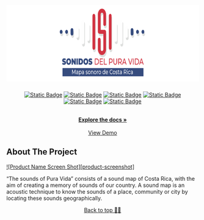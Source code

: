 <a id="readme-top"></a>
<!--
*** Thanks for checking out the Best-README-Template. If you have a suggestion
*** that would make this better, please fork the repo and create a pull request
*** or simply open an issue with the tag "enhancement".
*** Don't forget to give the project a star!
*** Thanks again! Now go create something AMAZING! :D
-->



<!-- PROJECT SHIELDS -->
<!--
*** I'm using markdown "reference style" links for readability.
*** Reference links are enclosed in brackets [ ] instead of parentheses ( ).
*** See the bottom of this document for the declaration of the reference variables
*** for contributors-url, forks-url, etc. This is an optional, concise syntax you may use.
*** https://www.markdownguide.org/basic-syntax/#reference-style-links
-->

<!-- PROJECT LOGO -->
<br />
<h1 align="center">
  <a href="https://github.com/ALEXUSCR-27/Sonidos-PuraVida">
    <img src="images/BannerSonidos.png" alt="Logo" width="auto" height="200">
  </a>
</h1>
<div align="center">
  
  [![Static Badge](https://img.shields.io/badge/v18.2.0-blue?label=React)](https://es.react.dev/)
  [![Static Badge](https://img.shields.io/badge/v1.5.0-blue?label=Axios)](https://axios-http.com/docs/intro)
  [![Static Badge](https://img.shields.io/badge/v1.9.4-green?label=Leaflet)](https://leafletjs.com/)
  [![Static Badge](https://img.shields.io/badge/v10.6-purple?label=MariaDB)](https://mariadb.org/)
  [![Static Badge](https://img.shields.io/badge/v8.1.2-%23D3D3D3?label=PHP)](https://www.php.net/)
  [![Static Badge](https://img.shields.io/badge/v24.04.1-orange?label=Ubuntu)](https://ubuntu.com/)
  
  <p align="center">
    <br />
    <a href="https://github.com/ALEXUSCR-27/Sonidos-PuraVida"><strong>Explore the docs »</strong></a>
    <br />
    <br />
    <a href="https://github.com/othneildrew/Best-README-Template">View Demo</a>
    
  </p>
</div>

## About The Project

[![Product Name Screen Shot][product-screenshot]](https://github.com/ALEXUSCR-27/Sonidos-PuraVida)

“The sounds of Pura Vida” consists of a sound map of Costa Rica, with the aim of creating a memory of sounds of our country.
A sound map is an acoustic technique to know the sounds of a place, community or city by locating these sounds geographically.

<p align="center"><a href="#readme-top">Back to top ☝🏼</a></p>


